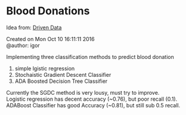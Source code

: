 # Blood Donations 
Idea from: [Driven Data](https://www.drivendata.org/competitions/2/)

Created on Mon Oct 10 16:11:11 2016  
@author: igor 

Implementing three classification methods to predict blood donation
1) simple lgistic regression
2) Stochaistic Gradient Descent Classifier
3) ADA Boosted Decision Tree Classifier 

Currently the SGDC method is very lousy, must try to improve.  
Logistic regression has decent accuracy (~0.76), but poor recall (0.1).   
ADABoost Classifier has good Accuracy (~0.81), but still sub 0.5 recall. 


